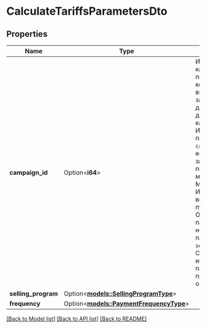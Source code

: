 # CalculateTariffsParametersDto

## Properties

Name | Type | Description | Notes
------------ | ------------- | ------------- | -------------
**campaign_id** | Option<**i64**> | Идентификатор кампании. У пользователя, который выполняет запрос, должен быть доступ к этой кампании.  Используйте параметр `campaignId`, если уже завершили подключение магазина на Маркете. Иначе вернется пустой список.  Обязательный параметр, если не указан параметр `sellingProgram`. Совместное использование параметров приведет к ошибке.  | [optional]
**selling_program** | Option<[**models::SellingProgramType**](SellingProgramType.md)> |  | [optional]
**frequency** | Option<[**models::PaymentFrequencyType**](PaymentFrequencyType.md)> |  | [optional]

[[Back to Model list]](../README.md#documentation-for-models) [[Back to API list]](../README.md#documentation-for-api-endpoints) [[Back to README]](../README.md)


